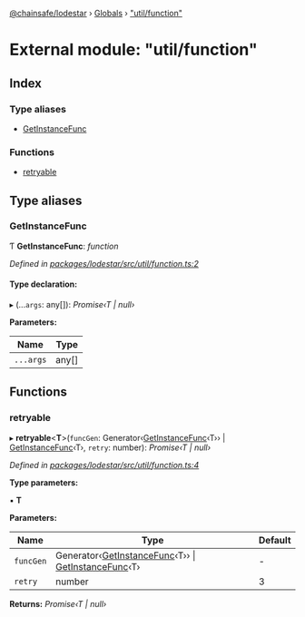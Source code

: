 [@chainsafe/lodestar](../README.md) › [Globals](../globals.md) › ["util/function"](_util_function_.md)

# External module: "util/function"

## Index

### Type aliases

* [GetInstanceFunc](_util_function_.md#getinstancefunc)

### Functions

* [retryable](_util_function_.md#retryable)

## Type aliases

###  GetInstanceFunc

Ƭ **GetInstanceFunc**: *function*

*Defined in [packages/lodestar/src/util/function.ts:2](https://github.com/ChainSafe/lodestar/blob/d092a7def/packages/lodestar/src/util/function.ts#L2)*

#### Type declaration:

▸ (...`args`: any[]): *Promise‹T | null›*

**Parameters:**

Name | Type |
------ | ------ |
`...args` | any[] |

## Functions

###  retryable

▸ **retryable**<**T**>(`funcGen`: Generator‹[GetInstanceFunc](_util_function_.md#getinstancefunc)‹T›› | [GetInstanceFunc](_util_function_.md#getinstancefunc)‹T›, `retry`: number): *Promise‹T | null›*

*Defined in [packages/lodestar/src/util/function.ts:4](https://github.com/ChainSafe/lodestar/blob/d092a7def/packages/lodestar/src/util/function.ts#L4)*

**Type parameters:**

▪ **T**

**Parameters:**

Name | Type | Default |
------ | ------ | ------ |
`funcGen` | Generator‹[GetInstanceFunc](_util_function_.md#getinstancefunc)‹T›› &#124; [GetInstanceFunc](_util_function_.md#getinstancefunc)‹T› | - |
`retry` | number | 3 |

**Returns:** *Promise‹T | null›*
